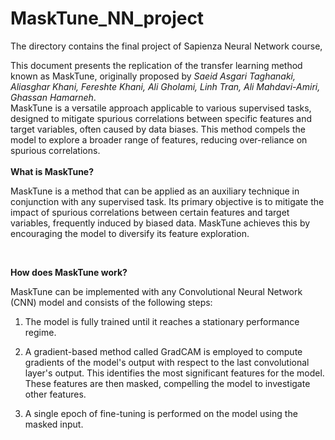 # MaskTune_NN_project
The directory contains the final project of Sapienza Neural Network course, 

This document presents the replication of the transfer learning method known as MaskTune, originally proposed by *Saeid Asgari Taghanaki, Aliasghar Khani, Fereshte Khani, Ali Gholami, Linh Tran, Ali Mahdavi-Amiri, Ghassan Hamarneh*.<br>
 MaskTune is a versatile approach applicable to various supervised tasks, designed to mitigate spurious correlations between specific features and target variables, often caused by data biases. This method compels the model to explore a broader range of features, reducing over-reliance on spurious correlations.
<br><br>
**What is MaskTune?** <br>

MaskTune is a method that can be applied as an auxiliary technique in conjunction with any supervised task. Its primary objective is to mitigate the impact of spurious correlations between certain features and target variables, frequently induced by biased data. MaskTune achieves this by encouraging the model to diversify its feature exploration.

<br>

**How does MaskTune work?**
<br>

MaskTune can be implemented with any Convolutional Neural Network (CNN) model and consists of the following steps:


1. The model is fully trained until it reaches a stationary performance regime.

2. A gradient-based method called GradCAM is employed to compute gradients of the model's output with respect to the last convolutional layer's output. This identifies the most significant features for the model. These features are then masked, compelling the model to investigate other features.

3. A single epoch of fine-tuning is performed on the model using the masked input.
